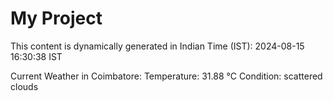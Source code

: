 # My Project

This content is dynamically generated in Indian Time (IST): 2024-08-15 16:30:38 IST


Current Weather in Coimbatore:
Temperature: 31.88 °C
Condition: scattered clouds
